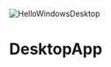 ![HelloWindowsDesktop](https://user-images.githubusercontent.com/74120068/132022066-3814ed42-ec9a-435f-bd68-12be900ce7ee.png)
# DesktopApp
